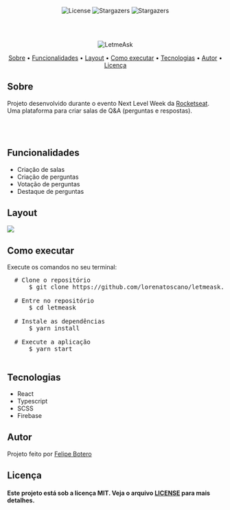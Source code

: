 <p align="center">
   <img alt="License" src="https://img.shields.io/badge/license-MIT-%23845afd">
   <img alt="Stargazers" src="https://img.shields.io/badge/Stars-1-%23845afd">
  <img alt="Stargazers" src="https://img.shields.io/badge/Forks-0-%23845afd">
 
  
  
</p>
<br><br>
<p align="center">
  <img alt="LetmeAsk" src="https://github.com/ravnosbotero/letmeask/blob/main/src/assets/images/logo.svg">
 </p>                
 
 <p align="center">
 <a href="#sobre">Sobre</a> •
 <a href="#funcoes">Funcionalidades</a> •
 <a href="#layout">Layout</a> • 
 <a href="#como_executar">Como executar</a> • 
 <a href="#tecnologias">Tecnologias</a> • 
 <a href="#autor">Autor</a> • 
 <a href="#licenca">Licença</a>
</p>

                                                                         
 <h2  id="sobre">Sobre</h2>
 
 <p>Projeto desenvolvido durante o evento Next Level Week da <a href="https://rocketseat.com.br/">Rocketseat</a>. Uma plataforma para criar salas de Q&A (perguntas e respostas).</p>  
 
 <br><br>
  
<h2 id="funcoes">Funcionalidades</h3>
  <ul>
   <li>Criação de salas</li>
   <li>Criação de perguntas</li>
   <li>Votação de perguntas</li>
   <li>Destaque de perguntas</li>
  </ul>


<h2 id="layout">Layout</h3>

<a href="https://www.figma.com/file/4si2xxjK9Bru5jFIvhLWR8/Letmeask-(Copy)?node-id=0%3A1" >
<img src="https://github.com/ravnosbotero/letmeask/blob/main/cover.svg">
  </a>

<h2 id="como_executar">Como executar</h2>
  <p>Execute os comandos no seu terminal:</p>
  
  <pre>
  <span># Clone o repositório</span>
      $ git clone https://github.com/lorenatoscano/letmeask.git

  <span># Entre no repositório</span>
      $ cd letmeask

 <span> # Instale as dependências</span>
      $ yarn install

  <span># Execute a aplicação</span>
      $ yarn start
  </pre>
  
  <h2 id="tecnologias">Tecnologias</h2>
  <ul>
  <li>React</li>
  <li>Typescript</li>
  <li>SCSS</li>
  <li>Firebase</li>
  </ul>
  
<h2 id="autor">Autor</h2>

<p>
  Projeto feito por <a href="https://github.com/ravnosbotero/">Felipe Botero<a/></p>
  
  
<h2 id="licenca">Licença</h2>

<h4>Este projeto está sob a licença MIT. Veja o arquivo <a href="https://github.com/ravnosbotero/letmeask/blob/main/licen%C3%A7a.txt">LICENSE</a> para mais detalhes.</h4>
  
  
  

